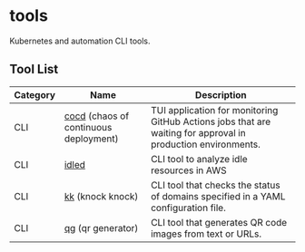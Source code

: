 # tools

Kubernetes and automation CLI tools.

## Tool List

| Category | Name | Description |
|----------|------|-------------|
| CLI | [cocd](./cocd/) (chaos of continuous deployment) | TUI application for monitoring GitHub Actions jobs that are waiting for approval in production environments. |
| CLI | [idled](./idled/) | CLI tool to analyze idle resources in AWS |
| CLI | [kk](./kk/) (knock knock) | CLI tool that checks the status of domains specified in a YAML configuration file. |
| CLI | [qg](./qg/) (qr generator) | CLI tool that generates QR code images from text or URLs. |
